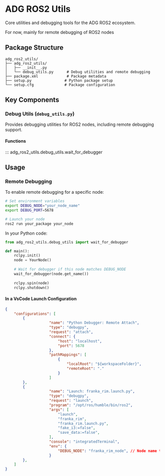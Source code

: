 # ADG ROS2 Utils

Core utilities and debugging tools for the ADG ROS2 ecosystem.

For now, mainly for remote debugging of ROS2 nodes

## Package Structure
```
adg_ros2_utils/
├── adg_ros2_utils/
│   ├── __init__.py
│   └── debug_utils.py      # Debug utilities and remote debugging
├── package.xml             # Package metadata
├── setup.py               # Python package setup
└── setup.cfg              # Package configuration
```

## Key Components

### Debug Utils (`debug_utils.py`)

Provides debugging utilities for ROS2 nodes, including remote debugging support.

#### Functions

::: adg_ros2_utils.debug_utils.wait_for_debugger


## Usage

### Remote Debugging
To enable remote debugging for a specific node:

```bash
# Set environment variables
export DEBUG_NODE="your_node_name"
export DEBUG_PORT=5678

# Launch your node
ros2 run your_package your_node
```

In your Python code:

```python
from adg_ros2_utils.debug_utils import wait_for_debugger

def main():
    rclpy.init()
    node = YourNode()
    
    # Wait for debugger if this node matches DEBUG_NODE
    wait_for_debugger(node.get_name())
    
    rclpy.spin(node)
    rclpy.shutdown()
```

#### In a VsCode Launch Configuration
```json
{
    "configurations": [
        {
                    "name": "Python Debugger: Remote Attach",
                    "type": "debugpy",
                    "request": "attach",
                    "connect": {
                        "host": "localhost",
                        "port": 5678
                    },
                    "pathMappings": [
                        {
                            "localRoot": "${workspaceFolder}",
                            "remoteRoot": "."
                        }
                    ]
        },
        {
                    "name": "Launch: franka_rim.launch.py",
                    "type": "debugpy",
                    "request": "launch",
                    "program": "/opt/ros/humble/bin/ros2",
                    "args": [
                        "launch",
                        "franka_rim",
                        "franka_rim.launch.py",
                        "fake_i3:=false",
                        "save_data:=false",
                    ],
                    "console": "integratedTerminal",
                    "env": {
                        "DEBUG_NODE": "franka_rim_node", // Node name to debug
                    }
        },
    ]
}
```